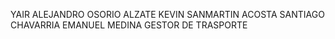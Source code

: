 YAIR ALEJANDRO OSORIO ALZATE
KEVIN SANMARTIN ACOSTA
SANTIAGO CHAVARRIA
EMANUEL MEDINA
GESTOR DE TRASPORTE
